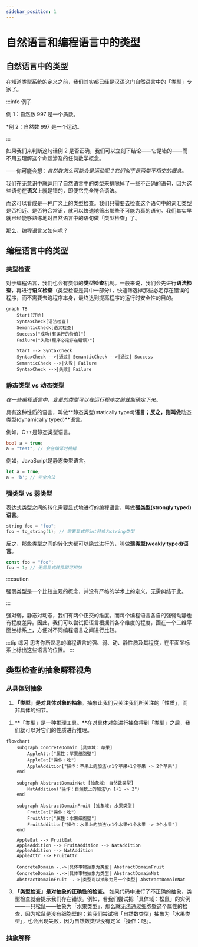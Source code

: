 ```yaml
---
sidebar_position: 1
---
```


# 自然语言和编程语言中的类型

## 自然语言中的类型

在知道类型系统的定义之前，我们其实都已经是汉语这门自然语言中的「类型」专家了。

:::info 例子

例 1：自然数 997 是一个质数。

\*例 2：自然数 997 是一个运动。

:::

如果我们来判断这句话例 2 是否正确，我们可以立刻下结论——它是错的——而不用去理解这个命题涉及的任何数学概念。

——你可能会想：*自然数怎么可能会是运动呢？它们似乎是两类不相交的概念。*

我们在无意识中就运用了自然语言中的类型来排除掉了一些不正确的语句，因为这些语句在**语义**上就是错的，即便它完全符合语法。

而这可以看成是一种广义上的类型检查。我们只需要去检查这个语句中的词汇类型是否相近、是否符合常识，就可以快速地筛出那些不可能为真的语句。我们其实早就已经能够熟练地对自然语言中的语句做「类型检查」了。

那么，编程语言又如何呢？

## 编程语言中的类型

### 类型检查

对于编程语言，我们也会有类似的**类型检查**机制。一般来说，我们会先进行**语法检查**，再进行**语义检查**（类型检查是其中一部分），快速筛选掉那些必定存在错误的程序，而不需要去跑程序本身，最终达到提高程序的运行时安全性的目的。

```mermaid
graph TB    
    Start[开始]
    SyntaxCheck[语法检查]
    SemanticCheck[语义检查]
    Success["成功(有运行的价值)"]
    Failure["失败(程序必定存在错误)"]

    Start --> SyntaxCheck
    SyntaxCheck -->|通过| SemanticCheck -->|通过| Success
    SemanticCheck -->|失败| Failure
    SyntaxCheck -->|失败| Failure
```

### 静态类型 vs 动态类型

*在一些编程语言中，变量的类型可以在运行程序之前就能确定下来*。

具有这种性质的语言，叫做**静态类型(statically typed)**语言；反之，则叫做**动态类型(dynamically typed)**语言。

例如，C++是静态类型语言。

```cpp {2}
bool a = true;
a = "test"; // 会在编译时报错
```

例如，JavaScript是静态类型语言。

```js {2}
let a = true;
a = 'b'; // 完全合法
```

### 强类型 vs 弱类型

表达式类型之间的转化需要显式地进行的编程语言，叫做**强类型(strongly typed)语言**。

```cpp {2}
string foo = "foo";
foo + to_string(1); // 需要显式将int转换为string类型
```

反之，那些类型之间的转化大都可以隐式进行的，叫做**弱类型(weakly typed)语言**。


```ts {2}
const foo = "foo";
foo + 1; // 无需显式转换即可相加
```

:::caution

强弱类型是一个比较主观的概念，并没有严格的学术上的定义，无需纠结于此。

:::

强对弱，静态对动态，我们有两个正交的维度。而每个编程语言各自的强弱动静也有程度差异。因此，我们可以尝试把语言根据其各个维度的程度，画在一个二维平面坐标系上，方便对不同编程语言之间进行比较。

:::tip 练习
思考你所熟悉的编程语言的强、弱、动、静性质及其程度，在平面坐标系上标出这些语言的位置。
:::

## 类型检查的抽象解释视角

### 从具体到抽象

1. **「类型」是对具体对象的抽象**。抽象让我们只关注我们所关注的「性质」，而非具体的细节。
<!-- 「类型」是对具体对象的「俯瞰」，如同眯起眼睛看世界，我们不再关注物体的每个视觉细节，而是只关注它们的颜色。 -->

1. **「类型」是一种推理工具。**在对具体对象进行抽象得到「类型」之后，我们就可以对它们的性质进行推理。

```mermaid
flowchart
    subgraph ConcreteDomain [具体域: 苹果]
        AppleAttr["属性：苹果细胞壁"]
        AppleEat["操作：吃"]
        AppleAddition["操作：苹果上的加法\n1个苹果+1个苹果 -> 2个苹果"]
    end

    subgraph AbstractDomainNat [抽象域: 自然数类型]
        NatAddition("操作：自然数上的加法\n 1+1 -> 2")
    end

    subgraph AbstractDomainFruit [抽象域: 水果类型]
        FruitEat("操作：吃")
        FruitAttr["属性：水果细胞壁"]
        FruitAddition["操作：水果上的加法\n1个水果+1个水果 -> 2个水果"]
    end

    AppleEat --> FruitEat
    AppleAddition --> FruitAddition --> NatAddition
    AppleAddition --> NatAddition
    AppleAttr --> FruitAttr

    ConcreteDomain -.->|具体事物抽象为类型| AbstractDomainFruit
    ConcreteDomain -.->|具体事物抽象为类型| AbstractDomainNat
    AbstractDomainFruit -.->|类型可以抽象为另一个类型| AbstractDomainNat
```

3. **「类型检查」是对抽象的正确性的检查。** 如果代码中进行了不正确的抽象，类型检查就会提示我们存在错误。例如，若我们尝试把「具体域：松鼠」的实例——一只松鼠——抽象为「水果类型」，那么就无法通过细胞壁这个属性的检查，因为松鼠是没有细胞壁的；若我们尝试把「自然数类型」抽象为「水果类型」，也会出现失败，因为自然数类型没有定义「操作：吃」。

### 抽象解释

<!-- TODO -->